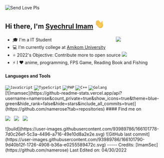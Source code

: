 ![Send Love Pls](http://i1.kym-cdn.com/photos/images/original/000/896/763/c19.gif)

<h2 align="left">Hi there, I'm <a href="https://www.instagram.com/imamsec.link/" target="_blank" rel="noopener noreferrer">Syechrul Imam</a> <img src="https://raw.githubusercontent.com/ABSphreak/ABSphreak/master/gifs/Hi.gif" height="30" />
 
<a href="https://github.com/namerose"><img align='right' src='https://i.pinimg.com/originals/eb/67/a6/eb67a64969519927a66e1a742cb5d626.gif' width='150"'></a></h2>
- 🎓 I'm a IT Student  
- 💻 I’m currently college at [Amikom University](https://www.amikom.ac.id/) 
- ⭐ 2022's Objective: Contribute more to open source <img src="https://media.giphy.com/media/WUlplcMpOCEmTGBtBW/giphy.gif" width="30">
- ⚡ I ❤️️ anime, programming, FPS Game, Reading Book and Fishing
#### Languages and Tools 
<p>
  <code><img height="25" src="https://user-images.githubusercontent.com/93989786/166100825-d64f71d8-d93e-4fa9-a55d-a1d3a7f60d01.png" alt="JavaScript"></code>
  <code><img height="25" src="https://user-images.githubusercontent.com/93989786/166100849-a4f26822-2cdf-4bab-bb7c-34460fa06d0a.png" alt="TypeScript"></code>
  <code><img height="25" src="https://user-images.githubusercontent.com/93989786/166100892-70cf126c-c545-43b0-a6d2-141282f163a1.png" alt="PHP"></code>
  <code><img height="25" src="https://user-images.githubusercontent.com/93989786/166100948-d476ea61-57ce-4a76-a2e8-4590d5b107a1.png" alt="C++"></code>
  <code><img height="25" src="https://user-images.githubusercontent.com/93989786/166101051-be923452-6529-4808-acd9-1727d669a29c.png" alt="Golang"></code>
<br />
[![Imamsec](https://github-readme-stats.vercel.app/api?username=namerose&count_private=true&show_icons=true&theme=blue-green&hide_rank=false&hide=stars&include_all_commits=true)](https://github.com/namerose?tab=repositories)
#### Find me on  
 <p align='left'>
   <a href="https://www.linkedin.com/in/imamsec/" target="_blank"><img height="25" src="https://user-images.githubusercontent.com/93989786/166101833-993ca8e6-94a8-431a-904d-338ba1d9e4a2.svg"></a>&nbsp;&nbsp;
 <a href="https://twitter.com/imam_walks" target="_blank"><img height="25" src="https://user-images.githubusercontent.com/93989786/166101856-4a27c629-5af2-4210-be52-4c31d4a6e802.svg"></a>&nbsp;&nbsp;
 <a href="https://instagram.com/imamsec.link" target="_blank"><img height="25" src="https://user-images.githubusercontent.com/93989786/166101861-6e194f77-a150-461d-9e32-82e76605f31f.svg"></a>&nbsp;&nbsp;
 
 </p>
![build](https://user-images.githubusercontent.com/93989786/166101778-7d0c26ef-5c3a-4496-a716-49e10d8a2e2e.svg)
![GitHub last commit](https://user-images.githubusercontent.com/93989786/166101790-9d40b12f-1726-4908-b36a-e0255589472c.svg)
-----
Credits: [ImamSec](https://github.com/namerose)
Last Edited on: 04/30/2022
